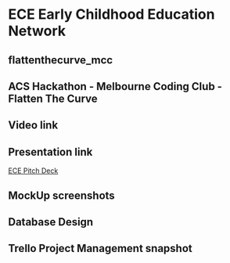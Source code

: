 # ECE Early Childhood Education Network
## flattenthecurve_mcc
## ACS Hackathon - Melbourne Coding Club - Flatten The Curve 

## Video link

## Presentation link
[ECE Pitch Deck](https://docs.google.com/presentation/d/1Weq8A6Q_VTPR7yUeJA9ShHOKMmdwxdDD56PkeQR6KuI)

## MockUp screenshots

## Database Design


## Trello Project Management snapshot




